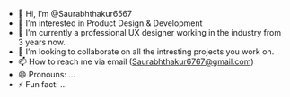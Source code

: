 - 👋 Hi, I’m @Saurabhthakur6567
- 👀 I’m interested in Product Design & Development
- 🌱 I’m currently a professional UX designer working in the industry from 3 years now.
- 💞️ I’m looking to collaborate on all the intresting projects you work on.
- 📫 How to reach me via email (Saurabhthakur6767@gmail.com)
- 😄 Pronouns: ...
- ⚡ Fun fact: ...

<!---
Saurabhthakur6567/Saurabhthakur6567 is a ✨ special ✨ repository because its `README.md` (this file) appears on your GitHub profile.
You can click the Preview link to take a look at your changes.
--->
